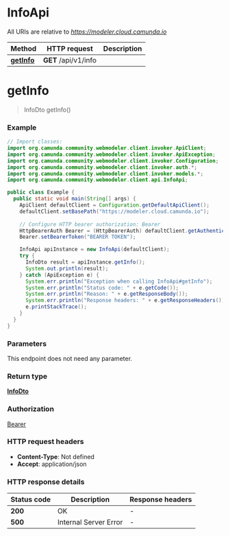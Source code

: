 # InfoApi

All URIs are relative to *https://modeler.cloud.camunda.io*

|              Method               |     HTTP request     | Description |
|-----------------------------------|----------------------|-------------|
| [**getInfo**](InfoApi.md#getInfo) | **GET** /api/v1/info |             |

<a name="getInfo"></a>

# **getInfo**

> InfoDto getInfo()

### Example

```java
// Import classes:
import org.camunda.community.webmodeler.client.invoker.ApiClient;
import org.camunda.community.webmodeler.client.invoker.ApiException;
import org.camunda.community.webmodeler.client.invoker.Configuration;
import org.camunda.community.webmodeler.client.invoker.auth.*;
import org.camunda.community.webmodeler.client.invoker.models.*;
import org.camunda.community.webmodeler.client.api.InfoApi;

public class Example {
  public static void main(String[] args) {
    ApiClient defaultClient = Configuration.getDefaultApiClient();
    defaultClient.setBasePath("https://modeler.cloud.camunda.io");
    
    // Configure HTTP bearer authorization: Bearer
    HttpBearerAuth Bearer = (HttpBearerAuth) defaultClient.getAuthentication("Bearer");
    Bearer.setBearerToken("BEARER TOKEN");

    InfoApi apiInstance = new InfoApi(defaultClient);
    try {
      InfoDto result = apiInstance.getInfo();
      System.out.println(result);
    } catch (ApiException e) {
      System.err.println("Exception when calling InfoApi#getInfo");
      System.err.println("Status code: " + e.getCode());
      System.err.println("Reason: " + e.getResponseBody());
      System.err.println("Response headers: " + e.getResponseHeaders());
      e.printStackTrace();
    }
  }
}
```

### Parameters

This endpoint does not need any parameter.

### Return type

[**InfoDto**](InfoDto.md)

### Authorization

[Bearer](../README.md#Bearer)

### HTTP request headers

- **Content-Type**: Not defined
- **Accept**: application/json

### HTTP response details

| Status code |      Description      | Response headers |
|-------------|-----------------------|------------------|
| **200**     | OK                    | -                |
| **500**     | Internal Server Error | -                |

